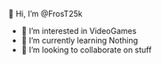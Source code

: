  👋 Hi, I’m @FrosT25k
- 👀 I’m interested in VideoGames
- 🌱 I’m currently learning Nothing
- 💞️ I’m looking to collaborate on stuff

<!---
FrosT25k/FrosT25k is a ✨ special ✨ repository because its `README.md` (this file) appears on your GitHub profile.
You can click the Preview link to take a look at your changes.
--->
